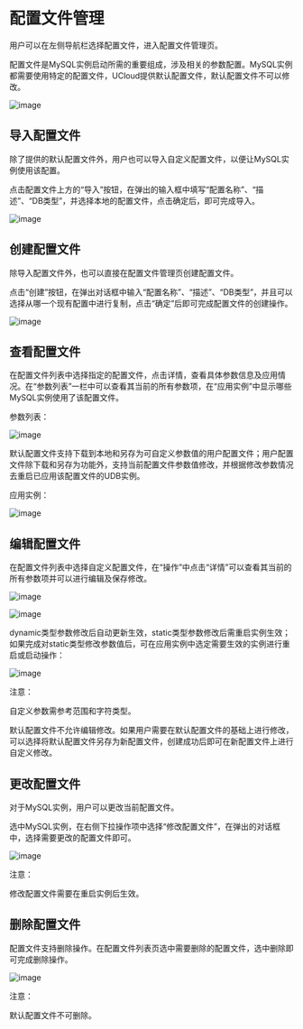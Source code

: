 

# 配置文件管理

用户可以在左侧导航栏选择配置文件，进入配置文件管理页。

配置文件是MySQL实例启动所需的重要组成，涉及相关的参数配置。MySQL实例都需要使用特定的配置文件，UCloud提供默认配置文件，默认配置文件不可以修改。

![image](/images/配置文件.png)

## 导入配置文件

除了提供的默认配置文件外，用户也可以导入自定义配置文件，以便让MySQL实例使用该配置。

点击配置文件上方的“导入”按钮，在弹出的输入框中填写“配置名称”、“描述”、“DB类型”，并选择本地的配置文件，点击确定后，即可完成导入。

![image](/images/导入配置文件.png)

## 创建配置文件

除导入配置文件外，也可以直接在配置文件管理页创建配置文件。

点击“创建”按钮，在弹出对话框中输入“配置名称”、“描述”、“DB类型”，并且可以选择从哪一个现有配置中进行复制，点击“确定”后即可完成配置文件的创建操作。

![image](/images/创建配置文件.png)

## 查看配置文件

在配置文件列表中选择指定的配置文件，点击详情，查看具体参数信息及应用情况。在“参数列表”一栏中可以查看其当前的所有参数项，在“应用实例”中显示哪些MySQL实例使用了该配置文件。

参数列表：

![image](/images/config1009001.png)

默认配置文件支持下载到本地和另存为可自定义参数值的用户配置文件；用户配置文件除下载和另存为功能外，支持当前配置文件参数值修改，并根据修改参数情况去重启已应用该配置文件的UDB实例。

应用实例：

![image](/images/config1009002.png)

## 编辑配置文件

在配置文件列表中选择自定义配置文件，在“操作”中点击“详情”可以查看其当前的所有参数项并可以进行编辑及保存修改。

![image](/images/config1009003.png)

![image](/images/config1009004.png)

dynamic类型参数修改后自动更新生效，static类型参数修改后需重启实例生效；如果完成对static类型修改参数值后，可在应用实例中选定需要生效的实例进行重启或启动操作：

![image](/images/config1009002.png)

注意：

自定义参数需参考范围和字符类型。

默认配置文件不允许编辑修改。如果用户需要在默认配置文件的基础上进行修改，可以选择将默认配置文件另存为新配置文件，创建成功后即可在新配置文件上进行自定义修改。

## 更改配置文件

对于MySQL实例，用户可以更改当前配置文件。

选中MySQL实例，在右侧下拉操作项中选择“修改配置文件”，在弹出的对话框中，选择需要更改的配置文件即可。

![image](/images/修改配置文件.png)

注意：

修改配置文件需要在重启实例后生效。

## 删除配置文件

配置文件支持删除操作。在配置文件列表页选中需要删除的配置文件，选中删除即可完成删除操作。

![image](/images/删除配置文件.png)

注意：

默认配置文件不可删除。
